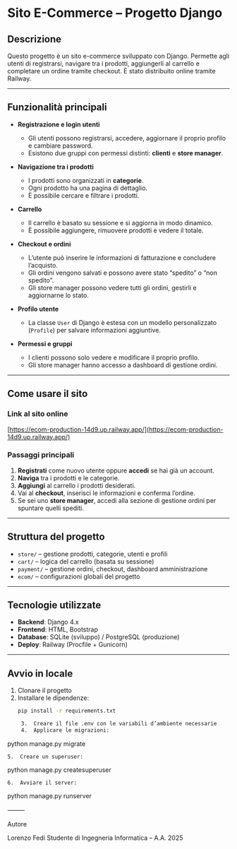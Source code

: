 # Sito E-Commerce – Progetto Django

## Descrizione

Questo progetto è un sito e-commerce sviluppato con Django. Permette agli utenti di registrarsi, navigare tra i prodotti, aggiungerli al carrello e completare un ordine tramite checkout. È stato distribuito online tramite Railway.

---

## Funzionalità principali

- **Registrazione e login utenti**
  - Gli utenti possono registrarsi, accedere, aggiornare il proprio profilo e cambiare password.
  - Esistono due gruppi con permessi distinti: **clienti** e **store manager**.

- **Navigazione tra i prodotti**
  - I prodotti sono organizzati in **categorie**.
  - Ogni prodotto ha una pagina di dettaglio.
  - È possibile cercare e filtrare i prodotti.

- **Carrello**
  - Il carrello è basato su sessione e si aggiorna in modo dinamico.
  - È possibile aggiungere, rimuovere prodotti e vedere il totale.

- **Checkout e ordini**
  - L’utente può inserire le informazioni di fatturazione e concludere l’acquisto.
  - Gli ordini vengono salvati e possono avere stato “spedito” o “non spedito”.
  - Gli store manager possono vedere tutti gli ordini, gestirli e aggiornarne lo stato.

- **Profilo utente**
  - La classe `User` di Django è estesa con un modello personalizzato (`Profile`) per salvare informazioni aggiuntive.

- **Permessi e gruppi**
  - I clienti possono solo vedere e modificare il proprio profilo.
  - Gli store manager hanno accesso a dashboard di gestione ordini.

---

## Come usare il sito

### Link al sito online

[https://ecom-production-14d9.up.railway.app/](https://ecom-production-14d9.up.railway.app/)

### Passaggi principali

1. **Registrati** come nuovo utente oppure **accedi** se hai già un account.
2. **Naviga** tra i prodotti e le categorie.
3. **Aggiungi** al carrello i prodotti desiderati.
4. Vai al **checkout**, inserisci le informazioni e conferma l’ordine.
5. Se sei uno **store manager**, accedi alla sezione di gestione ordini per spuntare quelli spediti.

---

## Struttura del progetto

- `store/` – gestione prodotti, categorie, utenti e profili
- `cart/` – logica del carrello (basata su sessione)
- `payment/` – gestione ordini, checkout, dashboard amministrazione
- `ecom/` – configurazioni globali del progetto

---

## Tecnologie utilizzate

- **Backend**: Django 4.x
- **Frontend**: HTML, Bootstrap
- **Database**: SQLite (sviluppo) / PostgreSQL (produzione)
- **Deploy**: Railway (Procfile + Gunicorn)

---

## Avvio in locale

1. Clonare il progetto
2. Installare le dipendenze:
   ```bash
   pip install -r requirements.txt

	3.	Creare il file .env con le variabili d’ambiente necessarie
	4.	Applicare le migrazioni:

python manage.py migrate


	5.	Creare un superuser:

python manage.py createsuperuser


	6.	Avviare il server:

python manage.py runserver



⸻

Autore

Lorenzo Fedi
Studente di Ingegneria Informatica – A.A. 2025
